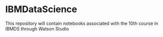 # IBMDataScience
This repository will contain notebooks associated with the 10th course in IBMDS through Watson Studio
